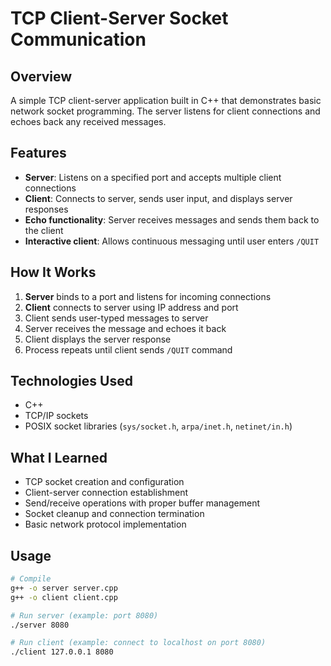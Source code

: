 # TCP Client-Server Socket Communication

## Overview
A simple TCP client-server application built in C++ that demonstrates basic network socket programming. The server listens for client connections and echoes back any received messages.

## Features
- **Server**: Listens on a specified port and accepts multiple client connections
- **Client**: Connects to server, sends user input, and displays server responses
- **Echo functionality**: Server receives messages and sends them back to the client
- **Interactive client**: Allows continuous messaging until user enters `/QUIT`

## How It Works
1. **Server** binds to a port and listens for incoming connections
2. **Client** connects to server using IP address and port
3. Client sends user-typed messages to server
4. Server receives the message and echoes it back
5. Client displays the server response
6. Process repeats until client sends `/QUIT` command

## Technologies Used
- C++
- TCP/IP sockets
- POSIX socket libraries (`sys/socket.h`, `arpa/inet.h`, `netinet/in.h`)

## What I Learned
- TCP socket creation and configuration
- Client-server connection establishment
- Send/receive operations with proper buffer management
- Socket cleanup and connection termination
- Basic network protocol implementation

## Usage
```bash
# Compile
g++ -o server server.cpp
g++ -o client client.cpp

# Run server (example: port 8080)
./server 8080

# Run client (example: connect to localhost on port 8080)
./client 127.0.0.1 8080
